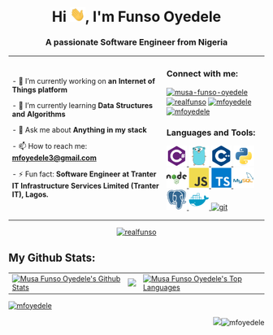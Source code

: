 <!--![MasterHead](https://blog.bit.ai/wp-content/uploads/2018/09/How-to-Embed-GitHub-Gists-in-Your-Documents-Blog-Banner.png)-->

<h1 align="center">Hi <img src="https://github.com/mfoyedele/mfoyedele/blob/main/wave.gif" width="30px">, I'm Funso Oyedele</h1>
<h3 align="center">A passionate Software Engineer from Nigeria</h3>
<!--<img align= "right" alt="Coding" width="375" src="https://cdn.dribbble.com/users/1162077/screenshots/3848914/media/320984a9ca58b3c73274c9259ecf6de8.gif">-->

<table>
  <tr>
    <td>
      <p>- 🔭 I’m currently working on <b>an Internet of Things platform</b></p>
      <p>- 🌱 I’m currently learning <b>Data Structures and Algorithms</b></p>
      <p>- 💬 Ask me about <b>Anything in my stack</b></p>
      <p>- 📫 How to reach me: <b><a href=mailto:mfoyedele3@gmail.com alt=email>mfoyedele3@gmail.com</a></b></p>
      <p>- ⚡ Fun fact: <b>Software Engineer at Tranter IT Infrastructure Services Limited (Tranter IT), Lagos.</b></p>
    </td>
    <td>
      <h3 align="left">Connect with me:</h3>
      <p align="left">
      <a href="https://www.linkedin.com/in/musa-funso-oyedele-14b262195" target="blank"><img align="center" src="https://raw.githubusercontent.com/rahuldkjain/github-profile-readme-generator/master/src/images/icons/Social/linked-in-alt.svg" alt="musa-funso-oyedele" height="30" width="40" /></a>
      <a href="https://twitter.com/realfunso" target="blank"><img align="center" src="https://raw.githubusercontent.com/rahuldkjain/github-profile-readme-generator/master/src/images/icons/Social/twitter.svg" alt="realfunso" height="30" width="40" /></a>
      <a href="https://web.facebook.com/realfunso?_rdc=1&_rdr" target="blank"><img align="center" src="https://raw.githubusercontent.com/rahuldkjain/github-profile-readme-generator/master/src/images/icons/Social/facebook.svg" alt="mfoyedele" height="30" width="40" /></a>
      <a href="https://instagram.com/realfunso" target="blank"><img align="center" src="https://raw.githubusercontent.com/rahuldkjain/github-profile-readme-generator/master/src/images/icons/Social/instagram.svg" alt="mfoyedele" height="30" width="40" /></a>
      </p>
      <h3 align="left">Languages and Tools:</h3>
      <p align="left"> 
        <a href="https://dotnet.microsoft.com/en-us/languages/csharp/" target="_blank" rel="noreferrer"> <img src="https://raw.githubusercontent.com/devicons/devicon/master/icons/csharp/csharp-plain.svg" alt="csharp" width="40" height="40"/> </a>
        <a href="https://go.dev/" target="_blank" rel="noreferrer"> <img src="https://raw.githubusercontent.com/devicons/devicon/master/icons/go/go-original.svg" alt="golang" width="40" height="40"/> </a>
        <a href="https://cplusplus.com/" target="_blank" rel="noreferrer"> <img src="https://raw.githubusercontent.com/devicons/devicon/master/icons/cplusplus/cplusplus-plain.svg" alt="cplusplus" width="40" height="40"/> </a>
  <a href="https://www.python.org" target="_blank" rel="noreferrer"> <img src="https://raw.githubusercontent.com/devicons/devicon/master/icons/python/python-original.svg" alt="python" width="40" height="40"/> </a> 
      <a href="https://nodejs.org" target="_blank" rel="noreferrer"> <img src="https://raw.githubusercontent.com/devicons/devicon/master/icons/nodejs/nodejs-original-wordmark.svg" alt="nodejs" width="40" height="40"/> </a>        
      <a href="https://developer.mozilla.org/en-US/docs/Web/JavaScript" target="_blank" rel="noreferrer"> <img src="https://raw.githubusercontent.com/devicons/devicon/master/icons/javascript/javascript-original.svg" alt="javascript" width="40" height="40"/> </a>
        <a href="https://www.typescriptlang.org/" target="_blank" rel="noreferrer"> <img src="https://raw.githubusercontent.com/devicons/devicon/master/icons/typescript/typescript-plain.svg" alt="typescript" width="40" height="40"/> </a>
      <a href="https://www.mysql.com/" target="_blank" rel="noreferrer"> <img src="https://raw.githubusercontent.com/devicons/devicon/master/icons/mysql/mysql-original-wordmark.svg" alt="mysql" width="40" height="40"/> </a>
        <a href="https://www.postgresql.org/" target="_blank" rel="noreferrer"> <img src="https://raw.githubusercontent.com/devicons/devicon/master/icons/postgresql/postgresql-plain.svg" alt="postgresql" width="40" height="40"/> </a>
        <a href="https://www.docker.com/" target="_blank" rel="noreferrer"> <img src="https://raw.githubusercontent.com/devicons/devicon/master/icons/docker/docker-plain.svg" alt="docker" width="40" height="40"/> </a>
      <a href="https://git-scm.com/" target="_blank" rel="noreferrer"> <img src="https://www.vectorlogo.zone/logos/git-scm/git-scm-icon.svg" alt="git" width="40" height="40"/> </a>  
      </p>    
    </td>
  </tr>
</table>

<p align="center"> <a href="https://twitter.com/realfunso" target="blank"><img src="https://img.shields.io/twitter/follow/realfunso?logo=twitter&style=for-the-badge" alt="realfunso" /></a> </p>

## My Github Stats:

<table>
  <tr>
    <td>
       <a href="https://github.com/mfoyedele"><img alt="Musa Funso Oyedele's Github Stats" src="https://github-readme-stats.vercel.app/api?username=mfoyedele&show_icons=true&count_private=true&theme=react&hide_border=true&bg_color=1d2a3a" /></a>
    </td>
    <td>      
       <a href="http://www.github.com/mfoyedele"><img src="https://github-readme-streak-stats.herokuapp.com/?user=mfoyedele&stroke=ffffff&background=1d2a3a&ring=5BCDEC&fire=5BCDEC&currStreakNum=ffffff&currStreakLabel=5BCDEC&sideNums=ffffff&sideLabels=ffffff&dates=ffffff&hide_border=true" /></a>
    </td>
    <td>
      <a href="https://github.com/mfoyedele"><img alt="Musa Funso Oyedele's Top Languages" src="https://github-readme-stats.vercel.app/api/top-langs/?username=mfoyedele&langs_count=6&count_private=true&layout=compact&theme=react&hide_border=true&bg_color=1d2a3a"/></a>
    </td>
  </tr>
</table>

<p align="left"> <a href="https://github.com/ryo-ma/github-profile-trophy"><img src="https://github-profile-trophy.vercel.app/?username=mfoyedele" alt="mfoyedele" /></a> </p>

<p align="right"> <img src="https://media.giphy.com/media/WUlplcMpOCEmTGBtBW/giphy.gif" width="30"><img src="https://komarev.com/ghpvc/?username=mfoyedele&label=Profile%20views&color=0e75b6&style=flat" alt="mfoyedele" /> </p>


<!--
<p><img align="left" src="https://github-readme-stats.vercel.app/api/top-langs?username=mfoyedele&show_icons=true&locale=en&layout=compact" alt="mfoyedele" /></p>
<p>&nbsp;<img align="center" src="https://github-readme-stats.vercel.app/api?username=mfoyedele&show_icons=true&locale=en" alt="mfoyedele" /></p>
<p><img align="center" src="https://github-readme-streak-stats.herokuapp.com/?user=mfoyedele&" alt="mfoyedele" /></p>
-->

<!--<p align="left"> <a href="https://github.com/ryo-ma/github-profile-trophy"><img src="https://github-profile-trophy.vercel.app/?username=mfoyedele" alt="mfoyedele" /></a> </p>-->
